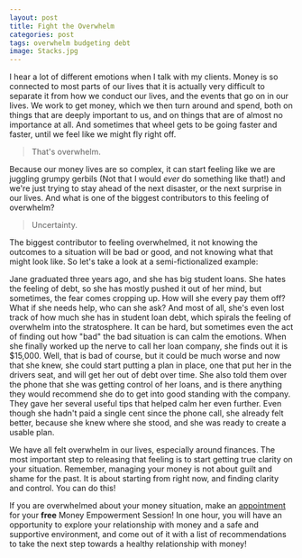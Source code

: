 ```yaml
--- 
layout: post
title: Fight the Overwhelm
categories: post
tags: overwhelm budgeting debt
image: Stacks.jpg
---
```


I hear a lot of different emotions when I talk with my clients. Money is so connected to most parts of our lives that it is actually very difficult to separate it from how we conduct our lives, and the events that go on in our lives. We work to get money, which we then turn around and spend, both on things that are deeply important to us, and on things that are of almost no importance at all. And sometimes that wheel gets to be going faster and faster, until we feel like we might fly right off.

> That's overwhelm. 

<!--more--> 

Because our money lives are so complex, it can start feeling like we are juggling grumpy gerbils (Not that I would *ever* do something like that!) and we're just trying to stay ahead of the next disaster, or the next surprise in our lives. And what is one of the biggest contributors to this feeling of overwhelm?

> Uncertainty.

The biggest contributor to feeling overwhelmed, it not knowing the outcomes to a situation will be bad or good, and not knowing what that might look like. So let's take a look at a semi-fictionalized example:

Jane graduated three years ago, and she has big student loans. She hates the feeling of debt, so she has mostly pushed it out of her mind, but sometimes, the fear comes cropping up. How will she every pay them off? What if she needs help, who can she ask? And most of all, she's even lost track of how much she has in student loan debt, which spirals the feeling of overwhelm into the stratosphere. It can be hard, but sometimes even the act of finding out how "bad" the bad situation is can calm the emotions. When she finally worked up the nerve to call her loan company, she finds out it is $15,000. Well, that is bad of course, but it could be much worse and now that she knew, she could start putting a plan in place, one that put her in the drivers seat, and will get her out of debt over time. She also told them over the phone that she was getting control of her loans, and is there anything they would recommend she do to get into good standing with the company. They gave her several useful tips that helped calm her even further. Even though she hadn't paid a single cent since the phone call, she already felt better, because she knew where she stood, and she was ready to create a usable plan.

We have all felt overwhelm in our lives, especially around finances. The most important step to releasing that feeling is to start getting true clarity on your situation. Remember, managing your money is not about guilt and shame for the past. It is about starting from right now, and finding clarity and control. You can do this!

If you are overwhelmed about your money situation, make an [appointment](http://www.bountifulmoneycoach.com/schedule.html) for your **free** Money Empowerment Session! In one hour, you will have an opportunity to explore your relationship with money and a safe and supportive environment, and come out of it with a list of recommendations to take the next step towards a healthy relationship with money!
